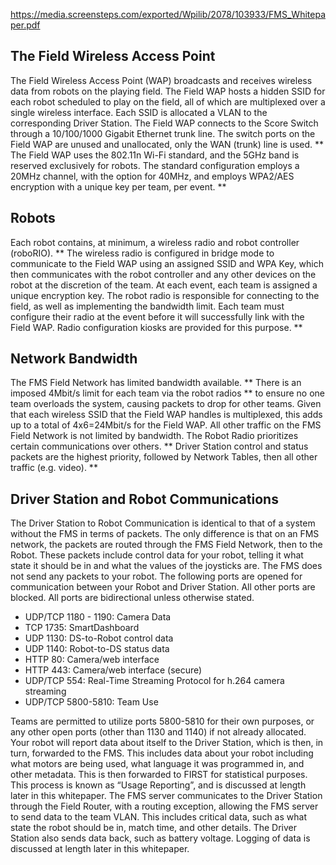 https://media.screensteps.com/exported/Wpilib/2078/103933/FMS_Whitepaper.pdf

## The Field Wireless Access Point
The Field Wireless Access Point (WAP) broadcasts and receives wireless data from robots on the
playing field. The Field WAP hosts a hidden SSID for each robot scheduled to play on the field, all of
which are multiplexed over a single wireless interface. Each SSID is allocated a VLAN to the
corresponding Driver Station.
The Field WAP connects to the Score Switch through a 10/100/1000 Gigabit Ethernet trunk line. The
switch ports on the Field WAP are unused and unallocated, only the WAN (trunk) line is used.
** The Field WAP uses the 802.11n Wi-Fi standard, and the 5GHz band is reserved exclusively for
robots. The standard configuration employs a 20MHz channel, with the option for 40MHz, and
employs WPA2/AES encryption with a unique key per team, per event. **

## Robots
Each robot contains, at minimum, a wireless radio and robot controller (roboRIO). ** The wireless
radio is configured in bridge mode to communicate to the Field WAP using an assigned SSID and
WPA Key, which then communicates with the robot controller and any other devices on the robot
at the discretion of the team. At each event, each team is assigned a unique encryption key.
The robot radio is responsible for connecting to the field, as well as implementing the bandwidth
limit. Each team must configure their radio at the event before it will successfully link with the Field
WAP. Radio configuration kiosks are provided for this purpose. **

## Network Bandwidth
The FMS Field Network has limited bandwidth available. ** There is an imposed 4Mbit/s limit for each
team via the robot radios ** to ensure no one team overloads the system, causing packets to drop
for other teams. Given that each wireless SSID that the Field WAP handles is multiplexed, this adds
up to a total of 4x6=24Mbit/s for the Field WAP. All other traffic on the FMS Field Network is not
limited by bandwidth.
The Robot Radio prioritizes certain communications over others. ** Driver Station control and status
packets are the highest priority, followed by Network Tables, then all other traffic (e.g. video). **

## Driver Station and Robot Communications
The Driver Station to Robot Communication is identical to that of a system without the FMS in
terms of packets. The only difference is that on an FMS network, the packets are routed through
the FMS Field Network, then to the Robot. These packets include control data for your robot,
telling it what state it should be in and what the values of the joysticks are. The FMS does not send
any packets to your robot.
The following ports are opened for communication between your Robot and Driver Station. All
other ports are blocked. All ports are bidirectional unless otherwise stated.
- UDP/TCP 1180 - 1190: Camera Data
- TCP 1735: SmartDashboard
- UDP 1130: DS-to-Robot control data
- UDP 1140: Robot-to-DS status data
- HTTP 80: Camera/web interface
- HTTP 443: Camera/web interface (secure)
- UDP/TCP 554: Real-Time Streaming Protocol for h.264 camera streaming
- UDP/TCP 5800-5810: Team Use

Teams are permitted to utilize ports 5800-5810 for their own purposes, or any other open ports
(other than 1130 and 1140) if not already allocated.
Your robot will report data about itself to the Driver Station, which is then, in turn, forwarded to
the FMS. This includes data about your robot including what motors are being used, what
language it was programmed in, and other metadata. This is then forwarded to FIRST for statistical
purposes. This process is known as “Usage Reporting”, and is discussed at length later in this
whitepaper.
The FMS server communicates to the Driver Station through the Field Router, with a routing
exception, allowing the FMS server to send data to the team VLAN. This includes critical data, such
as what state the robot should be in, match time, and other details. The Driver Station also sends
data back, such as battery voltage. Logging of data is discussed at length later in this whitepaper.
